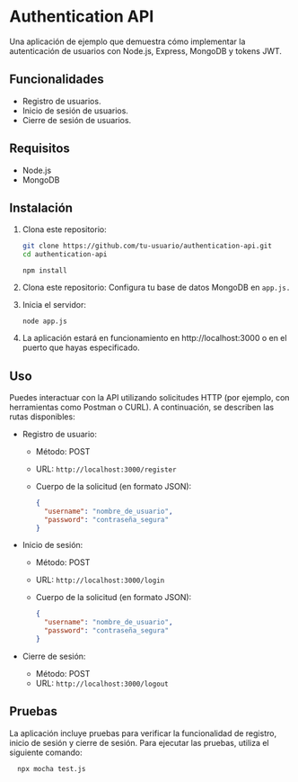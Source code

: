 # Authentication API

Una aplicación de ejemplo que demuestra cómo implementar la autenticación de usuarios con Node.js, Express, MongoDB y tokens JWT.

## Funcionalidades

- Registro de usuarios.
- Inicio de sesión de usuarios.
- Cierre de sesión de usuarios.

## Requisitos

- Node.js
- MongoDB

## Instalación

1. Clona este repositorio:

   ```bash
   git clone https://github.com/tu-usuario/authentication-api.git
   cd authentication-api
   ```
   ```
   npm install
   ```
2. Clona este repositorio:
   Configura tu base de datos MongoDB en `app.js.`
3. Inicia el servidor:
   ```
   node app.js
   ```
4. La aplicación estará en funcionamiento en http://localhost:3000 o en el puerto que hayas especificado.

## Uso

Puedes interactuar con la API utilizando solicitudes HTTP (por ejemplo, con herramientas como Postman o CURL). A continuación, se describen las rutas disponibles:

- Registro de usuario:
  - Método: POST
  - URL: `http://localhost:3000/register`
  - Cuerpo de la solicitud (en formato JSON):

    ```json
    {
      "username": "nombre_de_usuario",
      "password": "contraseña_segura"
    }
    ```

- Inicio de sesión:
  - Método: POST
  - URL: `http://localhost:3000/login`
  - Cuerpo de la solicitud (en formato JSON):

    ```json
    {
      "username": "nombre_de_usuario",
      "password": "contraseña_segura"
    }
    ```

- Cierre de sesión:
  - Método: POST
  - URL: `http://localhost:3000/logout`

## Pruebas

La aplicación incluye pruebas para verificar la funcionalidad de registro, inicio de sesión y cierre de sesión. Para ejecutar las pruebas, utiliza el siguiente comando:
  ```
    npx mocha test.js
  ```